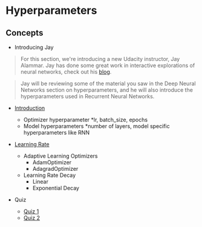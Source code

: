 # Hyperparameters

## Concepts

* Introducing Jay
> For this section, we're introducing a new Udacity instructor, Jay Alammar. Jay has done some great work in interactive explorations of neural networks, check out his [blog](http://jalammar.github.io/).

>Jay will be reviewing some of the material you saw in the Deep Neural Networks section on hyperparameters, and he will also introduce the hyperparameters used in Recurrent Neural Networks.

* [Introduction](https://www.youtube.com/watch?v=erwnzFD7AeE)
	* Optimizer hyperparameter
		*lr, batch_size, epochs
	* Model hyperparameters
		*number of layers, model specific hyperparameters like RNN

* [Learning Rate](https://www.youtube.com/watch?time_continue=11&v=HLMjeDez7ps)
	* Adaptive Learning Optimizers
		* AdamOptimizer
		* AdagradOptimizer
	* Learning Rate Decay
		* Linear
		* Exponential Decay

* Quiz
	* [Quiz 1](images/quiz1_lr.png)
	* [Quiz 2](images/quiz2_lr.png)










